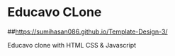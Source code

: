 # Educavo CLone
##https://sumihasan086.github.io/Template-Design-3/

Educavo clone with HTML CSS & Javascript 
